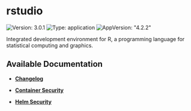 # rstudio

![Version: 3.0.1](https://img.shields.io/badge/Version-3.0.1-informational?style=flat-square) ![Type: application](https://img.shields.io/badge/Type-application-informational?style=flat-square) ![AppVersion: "4.2.2"](https://img.shields.io/badge/AppVersion-"4.2.2"-informational?style=flat-square)

Integrated development environment for R, a programming language for statistical computing and graphics.

## Available Documentation

- [**Changelog**](CHANGELOG)

- [**Container Security**](container-security)

- [**Helm Security**](helm-security)

